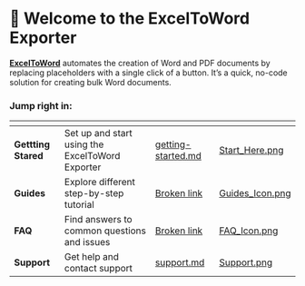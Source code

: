# 👋 Welcome to the ExcelToWord Exporter

[**ExcelToWord**](https://pythonandvba.com/exceltoword) automates the creation of Word and PDF documents by replacing placeholders with a single click of a button. It’s a quick, no-code solution for creating bulk Word documents.



### Jump right in:

<table data-view="cards"><thead><tr><th></th><th></th><th data-hidden data-card-target data-type="content-ref"></th><th data-hidden data-card-cover data-type="files"></th></tr></thead><tbody><tr><td><strong>Gettting Stared</strong></td><td>Set up and start using the ExcelToWord Exporter</td><td><a href="fundamentals/getting-started.md">getting-started.md</a></td><td><a href=".gitbook/assets/Start_Here.png">Start_Here.png</a></td></tr><tr><td><strong>Guides</strong></td><td>Explore different step-by-step tutorial</td><td><a href="broken-reference">Broken link</a></td><td><a href=".gitbook/assets/Guides_Icon.png">Guides_Icon.png</a></td></tr><tr><td><strong>FAQ</strong></td><td>Find answers to common questions and issues</td><td><a href="broken-reference">Broken link</a></td><td><a href=".gitbook/assets/FAQ_Icon.png">FAQ_Icon.png</a></td></tr><tr><td><strong>Support</strong></td><td>Get help and contact support</td><td><a href="fundamentals/support.md">support.md</a></td><td><a href=".gitbook/assets/Support.png">Support.png</a></td></tr></tbody></table>

